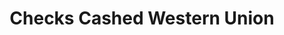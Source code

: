 ---
title: "Checks Cashed Western Union"
url: /washington/checks-cashed-western-union/
shop: pawnbroker
---